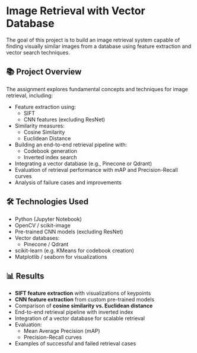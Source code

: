 # Image Retrieval with Vector Database

 The goal of this project is to build an image retrieval system capable of finding visually similar images from a database using feature extraction and vector search techniques.

## 📚 Project Overview

The assignment explores fundamental concepts and techniques for image retrieval, including:

- Feature extraction using:
  - SIFT
  - CNN features (excluding ResNet)
- Similarity measures:
  - Cosine Similarity
  - Euclidean Distance
- Building an end-to-end retrieval pipeline with:
  - Codebook generation
  - Inverted index search
- Integrating a vector database (e.g., Pinecone or Qdrant)
- Evaluation of retrieval performance with mAP and Precision-Recall curves
- Analysis of failure cases and improvements

## 🛠️ Technologies Used

- Python (Jupyter Notebook)
- OpenCV / scikit-image
- Pre-trained CNN models (excluding ResNet)
- Vector databases:
  - Pinecone / Qdrant
- scikit-learn (e.g. KMeans for codebook creation)
- Matplotlib / seaborn for visualizations

## 📊 Results

- **SIFT feature extraction** with visualizations of keypoints
- **CNN feature extraction** from custom pre-trained models
- Comparison of **cosine similarity vs. Euclidean distance**
- End-to-end retrieval pipeline with inverted index
- Integration of a vector database for scalable retrieval
- Evaluation:
  - Mean Average Precision (mAP)
  - Precision-Recall curves
- Examples of successful and failed retrieval cases


